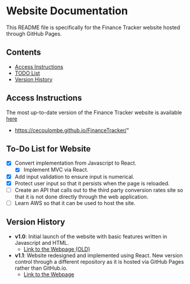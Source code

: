 # Website Documentation

This README file is specifically for the Finance Tracker website hosted through GitHub Pages.

## Contents
- [Access Instructions](#Access-Instructions)
- [TODO List](#To-Do-List-for-Website)
- [Version History](#Version-History)

## Access Instructions
The most up-to-date version of the Finance Tracker website is available [here](https://cecoulombe.github.io/FinanceTracker/)
- https://cecoulombe.github.io/FinanceTracker/"

## To-Do List for Website

- [x] Convert implementation from Javascript to React.
  - [x] Implement MVC via React.
- [x] Add input validation to ensure input is numerical.
- [x] Protect user input so that it persists when the page is reloaded.
- [ ] Create an API that calls out to the third party conversion rates site so that it is not done directly through the web application.
- [ ] Learn AWS so that it can be used to host the site.

## Version History

- **v1.0**: Initial launch of the website with basic features written in Javascript and HTML.
  - [Link to the Webpage (OLD)](https://cecoulombe.github.io/FinanceTracker/tracker_HTML)
- **v1.1**: Website redesigned and implemented using React. New version control through a different repository as it is hosted via GitHub Pages rather than GitHub.io.
  - [Link to the Webpage](https://cecoulombe.github.io/FinanceTracker/)
